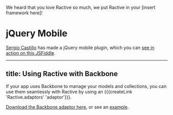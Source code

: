 We heard that you love Ractive so much, we put Ractive in your [insert framework here]!

# jQuery Mobile

[Sergio Castillo](http://twitter.com/scyrizales) has made a jQuery mobile plugin, which you can [see in action on this JSFiddle](http://jsfiddle.net/scyrizales/RHL9z/).

---
title: Using Ractive with Backbone
---
If your app uses Backbone to manage your models and collections, you can use them seamlessly with Ractive by using an {{{createLink 'Ractive.adaptors' 'adaptor'}}}.

[Download the Backbone adaptor here](https://github.com/ractivejs/ractive-adaptors-backbone), or see an [example](http://examples.ractivejs.org/backbone).

